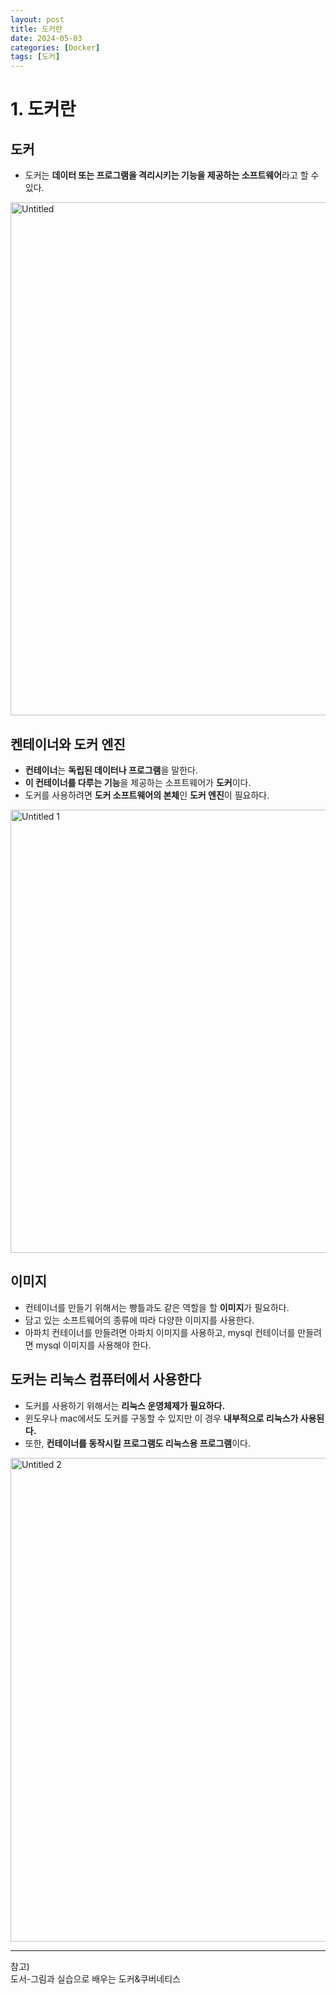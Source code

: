 ```yaml
---
layout: post
title: 도커란
date: 2024-05-03
categories: [Docker]
tags: [도커]
---
```

# 1. 도커란

## 도커

- 도커는 **데이터 또는 프로그램을 격리시키는 기능을 제공하는 소프트웨어**라고 할 수 있다.

<img width="821" alt="Untitled" src="https://github.com/xotlr333/xotlr333.github.io/assets/81614820/8f937f33-6543-4885-8f2a-6f8990593827">

## 켄테이너와 도커 엔진

- **컨테이너**는 **독립된 데이터나 프로그램**을 말한다.
- **이 컨테이너를 다루는 기능**을 제공하는 소프트웨어가 **도커**이다.
- 도커를 사용하려면 **도커 소프트웨어의 본체**인 **도커 엔진**이 필요하다.

<img width="709" alt="Untitled 1" src="https://github.com/xotlr333/xotlr333.github.io/assets/81614820/0344f089-4311-42cd-a671-253a9f8821de">

## 이미지

- 컨테이너를 만들기 위해서는 빵틀과도 같은 역할을 할 **이미지**가 필요하다.
- 담고 있는 소프트웨어의 종류에 따라 다양한 이미지를 사용한다.
- 아파치 컨테이너를 만들려면 아파치 이미지를 사용하고, mysql 컨테이너를 만들려면 mysql 이미지를 사용해야 한다.

## 도커는 리눅스 컴퓨터에서 사용한다

- 도커를 사용하기 위해서는 **리눅스 운영체제가 필요하다.**
- 윈도우나 mac에서도 도커를 구동할 수 있지만 이 경우 **내부적으로 리눅스가 사용된다.**
- 또한, **컨테이너를 동작시킬 프로그램도 리눅스용 프로그램**이다.

<img width="774" alt="Untitled 2" src="https://github.com/xotlr333/xotlr333.github.io/assets/81614820/4728f9f0-bde0-4fca-8379-1ce3e6fb83f7">

---
참고)  
도서-그림과 실습으로 배우는 도커&쿠버네티스